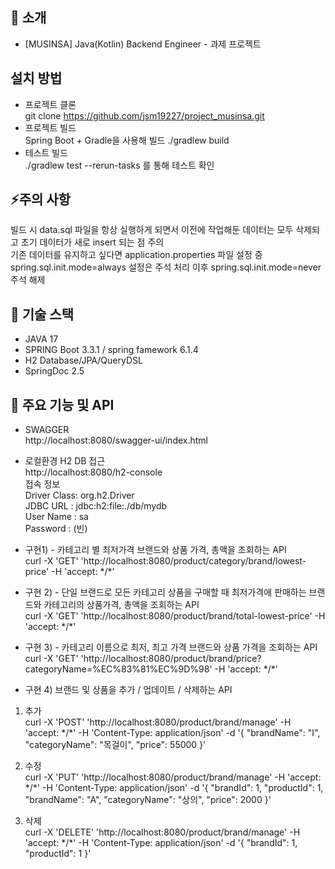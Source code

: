 ## 📖 소개
- [MUSINSA] Java(Kotlin) Backend Engineer - 과제 프로젝트

## 설치 방법
- 프로젝트 클론<br>
git clone https://github.com/jsm19227/project_musinsa.git<br>
- 프로젝트 빌드<br>
Spring Boot + Gradle을 사용해 빌드  ./gradlew build <br>
- 테스트 빌드<br>
./gradlew test --rerun-tasks 를 통해 테스트 확인<br>

## ⚡주의 사항<br>
빌드 시 data.sql 파일을 항상 실행하게 되면서 이전에 작업해둔 데이터는 모두 삭제되고 초기 데이터가 새로 insert 되는 점 주의<br>
기존 데이터를 유지하고 싶다면 application.properties 파일 설정 중 <br>
spring.sql.init.mode=always 설정은 주석 처리 이후 spring.sql.init.mode=never 주석 해제 

## 📖 기술 스택
- JAVA 17
- SPRING Boot 3.3.1 / spring famework 6.1.4
- H2 Database/JPA/QueryDSL
- SpringDoc 2.5

## 📖 주요 기능 및 API 
- SWAGGER<br>
http://localhost:8080/swagger-ui/index.html

- 로컬환경 H2 DB 접근<br>
http://localhost:8080/h2-console<br>
접속 정보<br>
Driver Class: org.h2.Driver<br>
JDBC URL : jdbc:h2:file:./db/mydb<br>
User Name : sa<br>
Password : (빈)<br>

- 구현1) - 카테고리 별 최저가격 브랜드와 상품 가격, 총액을 조회하는 API<br>
 curl -X 'GET' 'http://localhost:8080/product/category/brand/lowest-price' -H 'accept: \*/\*'

- 구현 2) - 단일 브랜드로 모든 카테고리 상품을 구매할 때 최저가격에 판매하는 브랜드와 카테고리의 상품가격, 총액을
조회하는 API<br>
curl -X 'GET' 'http://localhost:8080/product/brand/total-lowest-price' -H 'accept: \*/\*'

- 구현 3) - 카테고리 이름으로 최저, 최고 가격 브랜드와 상품 가격을 조회하는 API<br>
 curl -X 'GET' 'http://localhost:8080/product/brand/price?categoryName=%EC%83%81%EC%9D%98' -H 'accept: \*/\*'

- 구현 4) 브랜드 및 상품을 추가 / 업데이트 / 삭제하는 API<br>
1) 추가<br>
 curl -X 'POST' 'http://localhost:8080/product/brand/manage' -H 'accept: \*/\*' -H 'Content-Type: application/json' 
  -d '{
  "brandName": "I",
  "categoryName": "목걸이",
  "price": 55000
}'

2) 수정<br>
 curl -X 'PUT' 'http://localhost:8080/product/brand/manage' -H 'accept: \*/\*' -H 'Content-Type: application/json'
  -d '{
  "brandId": 1,
  "productId": 1,
  "brandName": "A",
  "categoryName": "상의",
  "price": 2000
}'

3) 삭제<br>
 curl -X 'DELETE' 'http://localhost:8080/product/brand/manage' -H 'accept: \*/\*' -H 'Content-Type: application/json' 
  -d '{
  "brandId": 1,
  "productId": 1
}'

